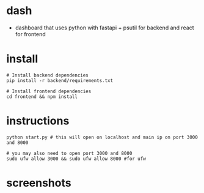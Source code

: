 # dash

- dashboard that uses python with fastapi + psutil for backend and react for frontend

# install

```
# Install backend dependencies
pip install -r backend/requirements.txt

# Install frontend dependencies
cd frontend && npm install
```

# instructions

```
python start.py # this will open on localhost and main ip on port 3000 and 8000

# you may also need to open port 3000 and 8000 
sudo ufw allow 3000 && sudo ufw allow 8000 #for ufw
```

# screenshots
